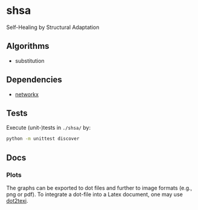 # shsa
Self-Healing by Structural Adaptation


## Algorithms

* substitution


## Dependencies

* [networkx](https://networkx.readthedocs.io/en/stable/install.html)


## Tests

Execute (unit-)tests in `./shsa/` by:

```bash
python -m unittest discover
```

## Docs

### Plots

The graphs can be exported to dot files and further to image formats (e.g., png
or pdf). To integrate a dot-file into a Latex document, one may use
[dot2texi](http://www.ctan.org/pkg/dot2texi).
